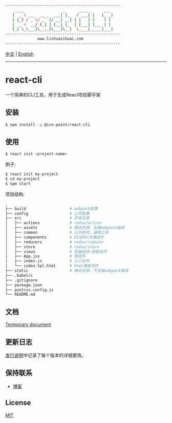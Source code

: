 ```bash
--------------------------------------------------
    ____                 _      ____ _     ___
   |  _ \ ___  __ _  ___| |_   / ___| |   |_ _|
   | |_) / _ \/ _` |/ __| __| | |   | |    | |
   |  _ <  __/ (_| | (__| |_  | |___| |___ | |
   |_| \_\___|\__,_|\___|\__|  \____|_____|___|   
--------------------------------------------------
              www.lishuaishuai.com
--------------------------------------------------
```

[中文](https://github.com/li-shuaishuai/react-cli/blob/master/README.md) | [English](https://github.com/li-shuaishuai/react-cli/blob/master/README-us.md)

---

# react-cli

一个简单的CLI工具，用于生成React项目脚手架

## 安装

```bash
$ npm install -g @ice-point/react-cli
```

## 使用

```bash
$ react init <project-name>
```

例子:

```bash
$ react init my-project
$ cd my-project
$ npm start
```

项目结构:

```bash
.
├── build                   # webpack配置
├── config                  # 公共配置
├── src                     # 开发目录
│   ├── actions             # redux/action
│   ├── assets              # 静态资源，会被webpack编译
│   ├── common              # 公共样式、通用工具
│   ├── components          # UI组件/木偶组件
│   ├── reducers            # redux/reducer
│   ├── store               # redux/store
│   ├── views               # 容器组件/智能组件
│   ├── App.jsx             # 根组件
│   ├── index.js            # 入口文件
│   └── index.tpl.html      # html模板文件
├── static                  # 静态资源，不会被webpack编译
├── .babelrc
├── .gitignore
├── package.json
├── postcss.config.js
└── README.md
```

## 文档

[Temporary document](https://www.lishuaishuai.com/notice/943.html)

## 更新日志

[发行说明](https://github.com/li-shuaishuai/react-cli/releases)中记录了每个版本的详细更改。

## 保持联系

+ [博客](https://www.lishuaishuai.com)

## License

[MIT](https://github.com/li-shuaishuai/react-cli/blob/master/LICENSE)